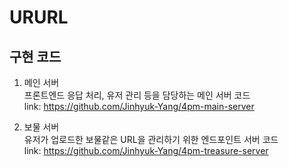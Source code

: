 # URURL
## 구현 코드
1. 메인 서버 \
프론트엔드 응답 처리, 유저 관리 등을 담당하는 메인 서버 코드 \
link: https://github.com/Jinhyuk-Yang/4pm-main-server

2. 보물 서버 \
유저가 업로드한 보물같은 URL을 관리하기 위한 엔드포인트 서버 코드 \
link: https://github.com/Jinhyuk-Yang/4pm-treasure-server
